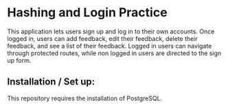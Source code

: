 # Hashing and Login Practice

This application lets users sign up and log in to their own accounts. Once logged in, users can add feedback, edit their feedback, delete their feedback, and see a list of their feedback. Logged in users can navigate through protected routes, while non logged in users are directed to the sign up form.

## Installation / Set up:

This repository requires the installation of PostgreSQL.
